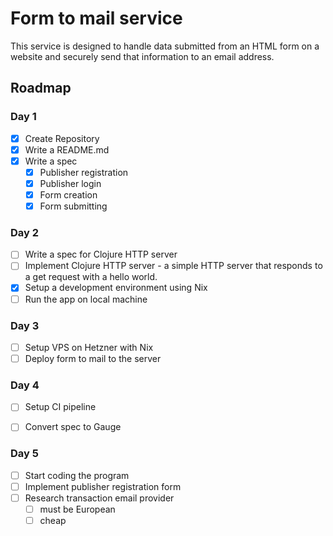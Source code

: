 # Form to mail service

This service is designed to handle data submitted from an HTML form on a website and securely send that information to an email address.

## Roadmap

### Day 1
- [x] Create Repository
- [x] Write a README.md
- [x] Write a spec
     - [x] Publisher registration
     - [x] Publisher login
     - [x] Form creation
     - [x] Form submitting

### Day 2

- [ ] Write a spec for Clojure HTTP server
- [ ] Implement Clojure HTTP server - a simple HTTP server that responds to a get request with a hello world.
- [x] Setup a development environment using Nix
- [ ] Run the app on local machine

### Day 3

- [ ] Setup VPS on Hetzner with Nix
- [ ] Deploy form to mail to the server

### Day 4

- [ ] Setup CI pipeline
- [ ] Convert spec to Gauge


### Day 5

- [ ] Start coding the program
- [ ] Implement publisher registration form
- [ ] Research transaction email provider
    - [ ] must be European 
    - [ ] cheap
